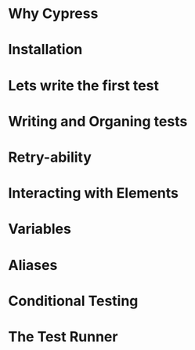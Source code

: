 # Why Cypress
# Installation
# Lets write the first test
# Writing and Organing tests
# Retry-ability
# Interacting with Elements
# Variables
# Aliases
# Conditional Testing
# The Test Runner
